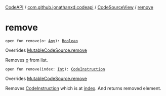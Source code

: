 [CodeAPI](../../index.md) / [com.github.jonathanxd.codeapi](../index.md) / [CodeSourceView](index.md) / [remove](.)

# remove

`open fun remove(o: `[`Any`](https://kotlinlang.org/api/latest/jvm/stdlib/kotlin/-any/index.html)`): `[`Boolean`](https://kotlinlang.org/api/latest/jvm/stdlib/kotlin/-boolean/index.html)

Overrides [MutableCodeSource.remove](../-mutable-code-source/remove.md)

Removes [o](remove.md#com.github.jonathanxd.codeapi.CodeSourceView$remove(kotlin.Any)/o) from list.

`open fun remove(index: `[`Int`](https://kotlinlang.org/api/latest/jvm/stdlib/kotlin/-int/index.html)`): `[`CodeInstruction`](../-code-instruction.md)

Overrides [MutableCodeSource.remove](../-mutable-code-source/remove.md)

Removes [CodeInstruction](../-code-instruction.md) which is at [index](remove.md#com.github.jonathanxd.codeapi.CodeSourceView$remove(kotlin.Int)/index). And returns removed element.


